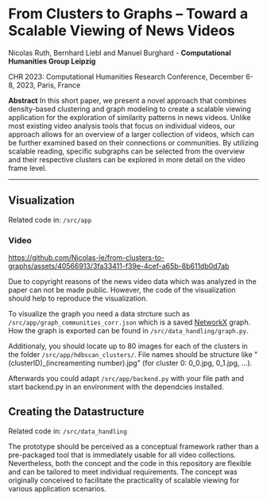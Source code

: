 # From Clusters to Graphs – Toward a Scalable Viewing of News Videos

Nicolas Ruth, Bernhard Liebl and Manuel Burghard - **Computational Humanities Group Leipzig**

CHR 2023: Computational Humanities Research Conference, December 6-8, 2023, Paris, France

**Abstract**
In this short paper, we present a novel approach that combines density-based clustering and graph modeling to create a scalable viewing application for the exploration of similarity patterns in news videos.
Unlike most existing video analysis tools that focus on individual videos, our approach allows for an overview of a larger collection of videos, which can be further examined based on their connections or communities. By utilizing scalable reading, specific subgraphs can be selected from the overview and their respective clusters can be explored in more detail on the video frame level.

---

## Visualization
Related code in: ```/src/app```

### Video


https://github.com/Nicolas-le/from-clusters-to-graphs/assets/40566913/3fa33411-f39e-4cef-a65b-8b611db0d7ab



Due to copyright reasons of the news video data which was analyzed in the paper can not be made public. However, the code of the visualization should help to reproduce the visualization.

To visualize the graph you need a data strcture such as ```/src/app/graph_communities_corr.json``` which is a saved [NetworkX](https://networkx.org/) graph. How the graph is exported can be found in ```/src/data_handling/graph.py```.

Additionaly, you should locate up to 80 images for each of the clusters in the folder ```/src/app/hdbscan_clusters/```. File names should be structure like "(clusterID)_(increamenting number).jpg" (for cluster 0: 0_0.jpg, 0_1.jpg, ...).

Afterwards you could adapt ```/src/app/backend.py``` with your file path and start backend.py in an environment with the dependcies installed.

## Creating the Datastructure

Related code in: ```/src/data_handling```

The prototype should be perceived as a conceptual framework rather than a pre-packaged tool that is immediately usable for all video collections. Nevertheless, both the concept and the code in this repository are flexible and can be tailored to meet individual requirements. The concept was originally conceived to facilitate the practicality of scalable viewing for various application scenarios.

